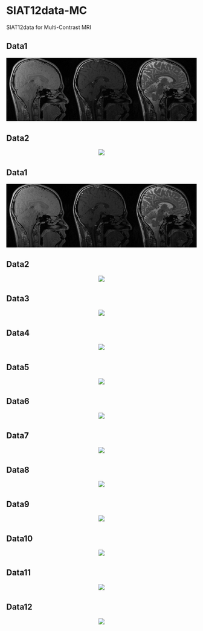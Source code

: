 # SIAT12data-MC
SIAT12data for Multi-Contrast MRI


## Data1
<div align="center"><img src="https://github.com/yqx7150/SIAT12data-MC/blob/main/Figures2/MCdata01.png"> </div>    


## Data2
<div align="center"><img src="https://github.com/yqx7150/SIAT12data-MC/tree/main/Figures2/MCdata02.png"> </div>         


## Data1
<div align="center"><img src="https://github.com/yqx7150/SIAT12data-MC/blob/main/Figures2/MCdata01.png"> </div>    


## Data2
<div align="center"><img src="https://github.com/yqx7150/SIAT12data-MC/tree/main/Figures2/MCdata02.png"> </div>         



   
   
   
   
   
   
   
   
   
   


## Data3
<div align="center"><img src="https://github.com/yqx7150/SIAT12data-MC/tree/main/Figures2/MCdata03.png"> </div>    








## Data4
<div align="center"><img src="https://github.com/yqx7150/SIAT12data-MC/tree/main/Figures2/MCdata04.png"> </div>    





## Data5
<div align="center"><img src="https://github.com/yqx7150/SIAT12data-MC/tree/main/Figures2/MCdata05.png"> </div>    





## Data6
<div align="center"><img src="https://github.com/yqx7150/SIAT12data-MC/tree/main/Figures2/MCdata06.png"> </div>    





## Data7
<div align="center"><img src="https://github.com/yqx7150/SIAT12data-MC/tree/main/Figures2/MCdata07.png"> </div>   





## Data8
<div align="center"><img src="https://github.com/yqx7150/SIAT12data-MC/tree/main/Figures2/MCdata08.png"> </div>     





## Data9
<div align="center"><img src="https://github.com/yqx7150/SIAT12data-MC/tree/main/Figures2/MCdata09.png"> </div>    




## Data10
<div align="center"><img src="https://github.com/yqx7150/SIAT12data-MC/tree/main/Figures2/MCdata10.png"> </div>   





## Data11
<div align="center"><img src="https://github.com/yqx7150/SIAT12data-MC/tree/main/Figures2/MCdata11.png"> </div>    


 

## Data12
<div align="center"><img src="https://github.com/yqx7150/SIAT12data-MC/tree/main/Figures2/MCdata12.png"> </div>    









